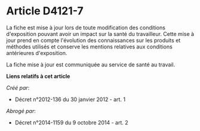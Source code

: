 # Article D4121-7

La fiche est mise à jour lors de toute modification des conditions d'exposition pouvant avoir un impact sur la santé du
travailleur. Cette mise à jour prend en compte l'évolution des connaissances sur les produits et méthodes utilisés et
conserve les mentions relatives aux conditions antérieures d'exposition.

La fiche mise à jour est communiquée au service de santé au travail.

**Liens relatifs à cet article**

_Créé par_:

  - Décret n°2012-136 du 30 janvier 2012 - art. 1

_Abrogé par_:

  - Décret n°2014-1159 du 9 octobre 2014 - art. 2
